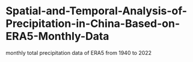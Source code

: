 # Spatial-and-Temporal-Analysis-of-Precipitation-in-China-Based-on-ERA5-Monthly-Data
monthly total precipitation data of ERA5 from 1940 to 2022
